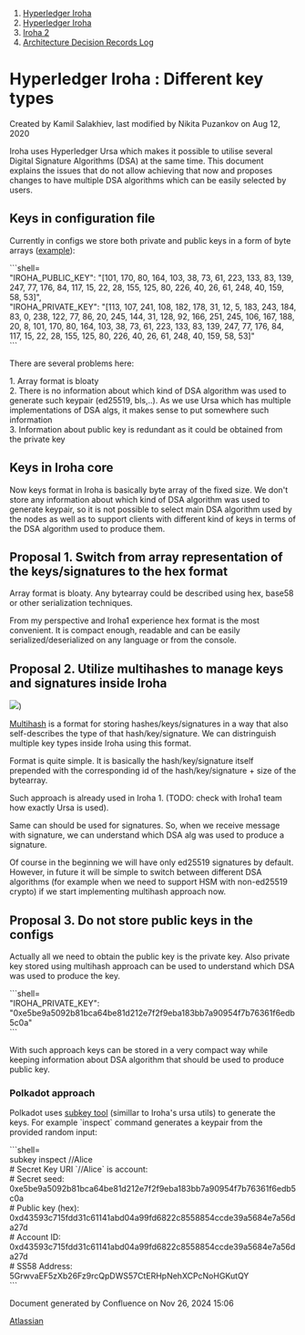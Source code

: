 1. [Hyperledger Iroha](index.html)
2. [Hyperledger Iroha](Hyperledger-Iroha_20873224.html)
3. [Iroha 2](Iroha-2_21012047.html)
4. [Architecture Decision Records Log](Architecture-Decision-Records-Log_21016003.html)

# Hyperledger Iroha : Different key types

Created by Kamil Salakhiev, last modified by Nikita Puzankov on Aug 12, 2020

Iroha uses Hyperledger Ursa which makes it possible to utilise several Digital Signature Algorithms (DSA) at the same time. This document explains the issues that do not allow achieving that now and proposes changes to have multiple DSA algorithms which can be easily selected by users.

## Keys in configuration file

Currently in configs we store both private and public keys in a form of byte arrays ([example](https://github.com/hyperledger/iroha/blob/5bd7ef25d49075b4262edaa2abab498331e797a4/README.md#generate-key-pair)):

\```shell=  
"IROHA\_PUBLIC\_KEY": "\[101, 170, 80, 164, 103, 38, 73, 61, 223, 133, 83, 139, 247, 77, 176, 84, 117, 15, 22, 28, 155, 125, 80, 226, 40, 26, 61, 248, 40, 159, 58, 53]",  
"IROHA\_PRIVATE\_KEY": "\[113, 107, 241, 108, 182, 178, 31, 12, 5, 183, 243, 184, 83, 0, 238, 122, 77, 86, 20, 245, 144, 31, 128, 92, 166, 251, 245, 106, 167, 188, 20, 8, 101, 170, 80, 164, 103, 38, 73, 61, 223, 133, 83, 139, 247, 77, 176, 84, 117, 15, 22, 28, 155, 125, 80, 226, 40, 26, 61, 248, 40, 159, 58, 53]"  
\```

There are several problems here:

1\. Array format is bloaty  
2\. There is no information about which kind of DSA algorithm was used to generate such keypair (ed25519, bls,..). As we use Ursa which has multiple implementations of DSA algs, it makes sense to put somewhere such information  
3\. Information about public key is redundant as it could be obtained from the private key

## Keys in Iroha core

Now keys format in Iroha is basically byte array of the fixed size. We don't store any information about which kind of DSA algorithm was used to generate keypair, so it is not possible to select main DSA algorithm used by the nodes as well as to support clients with different kind of keys in terms of the DSA algorithm used to produce them.

## Proposal 1. Switch from array representation of the keys/signatures to the hex format

Array format is bloaty. Any bytearray could be described using hex, base58 or other serialization techniques.

From my perspective and Iroha1 experience hex format is the most convenient. It is compact enough, readable and can be easily serialized/deserialized on any language or from the console.

## Proposal 2. Utilize multihashes to manage keys and signatures inside Iroha

[![](https://i.imgur.com/gDf2XX2.png)](https://i.imgur.com/gDf2XX2.png))

[Multihash](https://github.com/multiformats/multihash) is a format for storing hashes/keys/signatures in a way that also self-describes the type of that hash/key/signature. We can distringuish multiple key types inside Iroha using this format.

Format is quite simple. It is basically the hash/key/signature itself prepended with the corresponding id of the hash/key/signature + size of the bytearray.

Such approach is already used in Iroha 1. (TODO: check with Iroha1 team how exactly Ursa is used).

Same can should be used for signatures. So, when we receive message with signature, we can understand which DSA alg was used to produce a signature.

Of course in the beginning we will have only ed25519 signatures by default. However, in future it will be simple to switch between different DSA algorithms (for example when we need to support HSM with non-ed25519 crypto) if we start implementing multihash approach now.

## Proposal 3. Do not store public keys in the configs

Actually all we need to obtain the public key is the private key. Also private key stored using multihash approach can be used to understand which DSA was used to produce the key.

\```shell=  
"IROHA\_PRIVATE\_KEY": "0xe5be9a5092b81bca64be81d212e7f2f9eba183bb7a90954f7b76361f6edb5c0a"  
\```

With such approach keys can be stored in a very compact way while keeping information about DSA algorithm that should be used to produce public key.

### Polkadot approach

Polkadot uses [subkey tool](https://substrate.dev/docs/en/ecosystem/subkey) (simillar to Iroha's ursa utils) to generate the keys. For example \`inspect\` command generates a keypair from the provided random input:

\```shell=  
subkey inspect //Alice  
\# Secret Key URI \`//Alice\` is account:  
\# Secret seed: 0xe5be9a5092b81bca64be81d212e7f2f9eba183bb7a90954f7b76361f6edb5c0a  
\# Public key (hex): 0xd43593c715fdd31c61141abd04a99fd6822c8558854ccde39a5684e7a56da27d  
\# Account ID: 0xd43593c715fdd31c61141abd04a99fd6822c8558854ccde39a5684e7a56da27d  
\# SS58 Address: 5GrwvaEF5zXb26Fz9rcQpDWS57CtERHpNehXCPcNoHGKutQY  
\```

Document generated by Confluence on Nov 26, 2024 15:06

[Atlassian](http://www.atlassian.com/)
